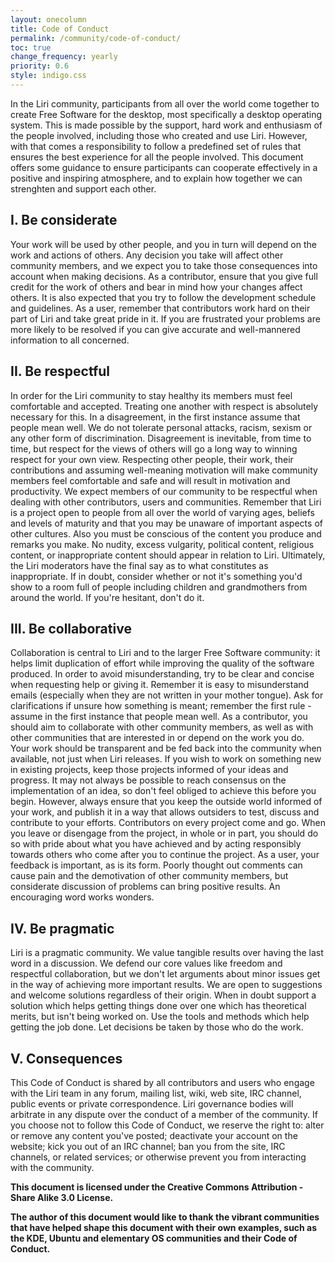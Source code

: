 ```yaml
---
layout: onecolumn
title: Code of Conduct
permalink: /community/code-of-conduct/
toc: true
change_frequency: yearly
priority: 0.6
style: indigo.css
---
```


In the Liri community, participants from all over the world come
together to create Free Software for the desktop, most specifically
a desktop operating system. This is made possible by the support,
hard work and enthusiasm of the people involved, including those who
created and use Liri.  However, with that comes a responsibility to
follow a predefined set of rules that ensures the best experience
for all the people involved. This document offers some guidance
to ensure participants can cooperate effectively in a positive and
inspiring atmosphere, and to explain how together we can strenghten
and support each other.

## I. Be considerate

Your work will be used by other people, and you in turn will depend
on the work and actions of others. Any decision you take will affect
other community members, and we expect you to take those consequences
into account when making decisions.
As a contributor, ensure that you give full credit for the work of
others and bear in mind how your changes affect others. It
is also expected that you try to follow the development schedule and
guidelines.  As a user, remember that contributors work hard on their
part of Liri and take great pride in it. If you are frustrated your
problems are more likely to be resolved if you can give accurate and
well-mannered information to all concerned.

## II. Be respectful

In order for the Liri community to stay healthy its members must
feel comfortable and accepted. Treating one another with respect is
absolutely necessary for this. In a disagreement, in the first instance
assume that people mean well.  We do not tolerate personal attacks,
racism, sexism or any other form of discrimination. Disagreement is
inevitable, from time to time, but respect for the views of others
will go a long way to winning respect for your own view. Respecting
other people, their work, their contributions and assuming well-meaning
motivation will make community members feel comfortable and safe and
will result in motivation and productivity.  We expect members of
our community to be respectful when dealing with other contributors,
users and communities. Remember that Liri is a project open to
people from all over the world of varying ages, beliefs and levels
of maturity and that you may be unaware of important aspects of
other cultures.  Also you must be conscious of the content you
produce and remarks you make. No nudity, excess vulgarity,
political content, religious content, or inappropriate content should
appear in relation to Liri. Ultimately, the Liri moderators have
the final say as to what constitutes as inappropriate. If in doubt,
consider whether or not it's something you'd show to a
room full of people including children and grandmothers from around
the world. If you're hesitant, don't do it.

## III. Be collaborative

Collaboration is central to Liri and to the larger
Free Software community: it helps limit duplication of effort
while improving the quality of the software produced. In order to
avoid misunderstanding, try to be clear and concise when requesting
help or giving it. Remember it is easy to misunderstand emails
(especially when they are not written in your mother tongue). Ask
for clarifications if unsure how something is meant; remember the
first rule - assume in the first instance that people mean well.
As a contributor, you should aim to collaborate with other community
members, as well as with other communities that are interested in
or depend on the work you do. Your work should be transparent and
be fed back into the community when available, not just when Liri
releases. If you wish to work on something new in existing projects,
keep those projects informed of your ideas and progress.  It may not
always be possible to reach consensus on the implementation of an
idea, so don't feel obliged to achieve this before you begin. However,
always ensure that you keep the outside world informed of your work,
and publish it in a way that allows outsiders to test, discuss and
contribute to your efforts.  Contributors on every project come and
go. When you leave or disengage from the project, in whole or in part,
you should do so with pride about what you have achieved and by acting
responsibly towards others who come after you to continue the project.
As a user, your feedback is important, as is its form. Poorly thought
out comments can cause pain and the demotivation of other community
members, but considerate discussion of problems can bring positive
results. An encouraging word works wonders.

## IV. Be pragmatic

Liri is a pragmatic community. We value tangible results over having the
last word in a discussion. We defend our core values like freedom
and respectful collaboration, but we don't let arguments about minor
issues get in the way of achieving more important results. We are open
to suggestions and welcome solutions regardless of their origin. When
in doubt support a solution which helps getting things done over one
which has theoretical merits, but isn't being worked on. Use the tools
and methods which help getting the job done. Let decisions be taken
by those who do the work.

## V. Consequences

This Code of Conduct is shared by all contributors and users who
engage with the Liri team in any forum, mailing list, wiki, web site,
IRC channel, public events or private correspondence. Liri governance
bodies will arbitrate in any dispute over the conduct of a member of
the community. If you choose not to follow this Code of Conduct, we
reserve the right
to: alter or remove any content you've posted; deactivate
your account on the website; kick you out of an IRC channel; ban
you from the site, IRC channels, or related services; or otherwise
prevent you from interacting with the community.

__This document is licensed under the Creative Commons Attribution -
Share Alike 3.0 License.__

__The author of this document would like to thank the vibrant communities
that have helped shape this document with their
own examples, such as the KDE, Ubuntu and elementary OS communities
and their Code of Conduct.__

